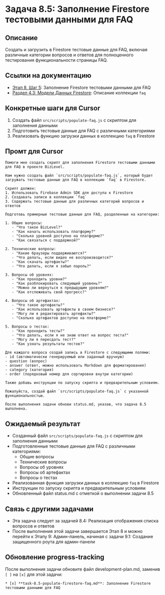 # Задача 8.5: Заполнение Firestore тестовыми данными для FAQ

## Описание
Создать и загрузить в Firestore тестовые данные для FAQ, включая различные категории вопросов и ответов для полноценного тестирования функциональности страницы FAQ.

## Ссылки на документацию
- [Этап 8, Шаг 5](../BizLevel-%20План%20Реализации%20Проекта.%2031.03.rtf): Заполнение Firestore тестовыми данными для FAQ
- [Раздел 4.3: Модели Данных Firestore](../BizLevel-%20План%20Реализации%20Проекта.%2031.03.rtf): Описание коллекции `faq`

## Конкретные шаги для Cursor
1. Создать файл `src/scripts/populate-faq.js` с скриптом для заполнения данными
2. Подготовить тестовые данные для FAQ с различными категориями
3. Реализовать функцию загрузки данных в коллекцию `faq` в Firestore

## Промт для Cursor
```
Помоги мне создать скрипт для заполнения Firestore тестовыми данными для FAQ в проекте BizLevel.

Нам нужно создать файл `src/scripts/populate-faq.js`, который будет загружать тестовые данные для FAQ в коллекцию `faq` в Firestore.

Скрипт должен:
1. Использовать Firebase Admin SDK для доступа к Firestore
2. Создавать записи в коллекции `faq`
3. Содержать тестовые данные для различных категорий вопросов и ответов

Подготовь примерные тестовые данные для FAQ, разделенные на категории:

1. Общие вопросы:
   - "Что такое BizLevel?"
   - "Как начать использовать платформу?"
   - "Сколько уровней доступно на платформе?"
   - "Как связаться с поддержкой?"

2. Технические вопросы:
   - "Какие браузеры поддерживаются?"
   - "Что делать, если видео не воспроизводится?"
   - "Как скачать артефакты?"
   - "Что делать, если я забыл пароль?"

3. Вопросы об уровнях:
   - "Как проходить уровни?"
   - "Как разблокировать следующий уровень?"
   - "Можно ли вернуться к предыдущим уровням?"
   - "Как отслеживать свой прогресс?"

4. Вопросы об артефактах:
   - "Что такое артефакты?"
   - "Как использовать артефакты в своем бизнесе?"
   - "Могу ли я редактировать артефакты?"
   - "Сколько артефактов доступно на платформе?"

5. Вопросы о тестах:
   - "Как проходить тесты?"
   - "Что делать, если я не знаю ответ на вопрос теста?"
   - "Могу ли я пересдать тест?"
   - "Как узнать результаты тестов?"

Для каждого вопроса создай запись в Firestore с следующими полями:
- id (автоматически генерируемый или заданный вручную)
- question (вопрос)
- answer (ответ, можно использовать Markdown для форматирования)
- category (категория)
- order (порядковый номер для сортировки внутри категории)

Также добавь инструкции по запуску скрипта и предварительным условиям.

Пожалуйста, создай файл `src/scripts/populate-faq.js` с указанной функциональностью.

После выполнения задачи обнови status.md, указав, что задача 8.5 выполнена.
```

## Ожидаемый результат
- Созданный файл `src/scripts/populate-faq.js` с скриптом для заполнения данными
- Подготовленные тестовые данные для FAQ с различными категориями:
  - Общие вопросы
  - Технические вопросы
  - Вопросы об уровнях
  - Вопросы об артефактах
  - Вопросы о тестах
- Реализованная функция загрузки данных в коллекцию `faq` в Firestore
- Инструкции по запуску скрипта и предварительным условиям
- Обновленный файл status.md с отметкой о выполнении задачи 8.5

## Связь с другими задачами
- Эта задача следует за задачей 8.4: Реализация отображения списка вопросов и ответов
- После выполнения этой задачи завершается Этап 8 и можно перейти к Этапу 9: Админ-панель, начиная с задачи 9.1: Создание защищенного роута для админ-панели

## Обновление progress-tracking
После выполнения задачи обновите файл development-plan.md, заменив `[ ]` на `[x]` для этой задачи:
```
* [x] **task-8.5-populate-firestore-faq.md**: Заполнение Firestore тестовыми данными для FAQ
```
